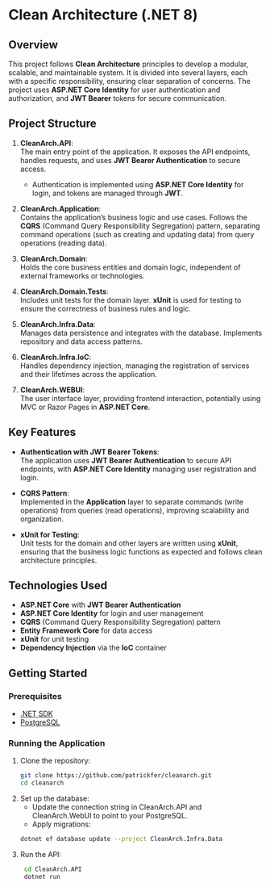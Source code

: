 # Clean Architecture (.NET 8)

## Overview

This project follows **Clean Architecture** principles to develop a modular, scalable, and maintainable system. It is divided into several layers, each with a specific responsibility, ensuring clear separation of concerns. The project uses **ASP.NET Core Identity** for user authentication and authorization, and **JWT Bearer** tokens for secure communication.

## Project Structure

1. **CleanArch.API**:  
   The main entry point of the application. It exposes the API endpoints, handles requests, and uses **JWT Bearer Authentication** to secure access.  
   - Authentication is implemented using **ASP.NET Core Identity** for login, and tokens are managed through **JWT**.
  
2. **CleanArch.Application**:  
   Contains the application’s business logic and use cases. Follows the **CQRS** (Command Query Responsibility Segregation) pattern, separating command operations (such as creating and updating data) from query operations (reading data).

3. **CleanArch.Domain**:  
   Holds the core business entities and domain logic, independent of external frameworks or technologies.

4. **CleanArch.Domain.Tests**:  
   Includes unit tests for the domain layer. **xUnit** is used for testing to ensure the correctness of business rules and logic.

5. **CleanArch.Infra.Data**:  
   Manages data persistence and integrates with the database. Implements repository and data access patterns.

6. **CleanArch.Infra.IoC**:  
   Handles dependency injection, managing the registration of services and their lifetimes across the application.

7. **CleanArch.WEBUI**:  
   The user interface layer, providing frontend interaction, potentially using MVC or Razor Pages in **ASP.NET Core**.

## Key Features

- **Authentication with JWT Bearer Tokens**:  
  The application uses **JWT Bearer Authentication** to secure API endpoints, with **ASP.NET Core Identity** managing user registration and login.

- **CQRS Pattern**:  
  Implemented in the **Application** layer to separate commands (write operations) from queries (read operations), improving scalability and organization.

- **xUnit for Testing**:  
  Unit tests for the domain and other layers are written using **xUnit**, ensuring that the business logic functions as expected and follows clean architecture principles.

## Technologies Used

- **ASP.NET Core** with **JWT Bearer Authentication**
- **ASP.NET Core Identity** for login and user management
- **CQRS** (Command Query Responsibility Segregation) pattern
- **Entity Framework Core** for data access
- **xUnit** for unit testing
- **Dependency Injection** via the **IoC** container

## Getting Started

### Prerequisites

- [.NET SDK](https://dotnet.microsoft.com/download)
- [PostgreSQL](https://www.postgresql.org/download/) 

### Running the Application

1. Clone the repository:
   ```bash
   git clone https://github.com/patrickfer/cleanarch.git
   cd cleanarch
2. Set up the database:
   - Update the connection string in CleanArch.API and CleanArch.WebUI to point to your PostgreSQL.
   - Apply migrations:
   ```bash
   dotnet ef database update --project CleanArch.Infra.Data
2. Run the API:
   ```bash
    cd CleanArch.API
    dotnet run

